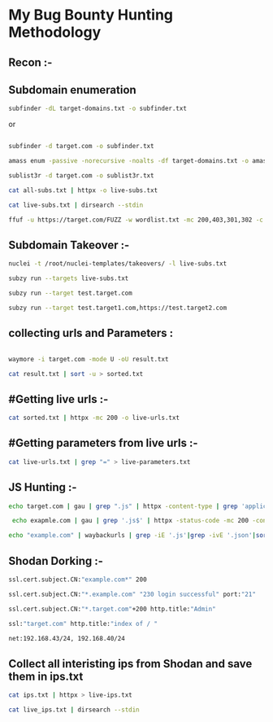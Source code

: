 <h1>My Bug Bounty Hunting Methodology</h1>



<h2>Recon :-</h2>
<h2>Subdomain enumeration </h2>

```bash
subfinder -dL target-domains.txt -o subfinder.txt
```

or
```bash

subfinder -d target.com -o subfinder.txt
```

```bash
amass enum -passive -norecursive -noalts -df target-domains.txt -o amass.txt
```

```bash
sublist3r -d target.com -o sublist3r.txt
```

```bash
cat all-subs.txt | httpx -o live-subs.txt
```

```bash
cat live-subs.txt | dirsearch --stdin
```

```bash
ffuf -u https://target.com/FUZZ -w wordlist.txt -mc 200,403,301,302 -c true -v -o output.txt
```
<h2>Subdomain Takeover :-</h2>

```bash
nuclei -t /root/nuclei-templates/takeovers/ -l live-subs.txt
```
```bash
subzy run --targets live-subs.txt
```
```bash
subzy run --target test.target.com
```

```bash
subzy run --target test.target1.com,https://test.target2.com
```
<h2>collecting urls and Parameters :</h2>

```bash

waymore -i target.com -mode U -oU result.txt
```

```bash
cat result.txt | sort -u > sorted.txt
```

<h2>#Getting live urls :-</h2>

```bash
cat sorted.txt | httpx -mc 200 -o live-urls.txt
```

<h2>#Getting parameters from live urls :-</h2>

```bash
cat live-urls.txt | grep "=" > live-parameters.txt
```

<h2>JS Hunting :-</h2>

```bash
echo target.com | gau | grep ".js" | httpx -content-type | grep 'application/javascript'" | awk '{print $1}' | nuclei -t /root/nuclei-templates/exposures/ -silent > secrets.txt
```

```bash
 echo exapmle.com | gau | grep '.js$' | httpx -status-code -mc 200 -content-type | grep 'application/javascript'

```
```bash
echo "example.com" | waybackurls | grep -iE '.js'|grep -ivE '.json'|sort -u  > j.txt
```

<h2>Shodan Dorking :-</h2>

```bash
ssl.cert.subject.CN:"example.com*" 200
```

```bash
ssl.cert.subject.CN:"*.example.com" "230 login successful" port:"21"
```
```bash
ssl.cert.subject.CN:"*.target.com"+200 http.title:"Admin"
```

```bash
ssl:"target.com" http.title:"index of / "
```
```bash
net:192.168.43/24, 192.168.40/24
```
<h2>Collect all interisting ips from Shodan and save them in ips.txt</h2>

```bash
cat ips.txt | httpx > live-ips.txt
```

```bash
cat live_ips.txt | dirsearch --stdin
```










